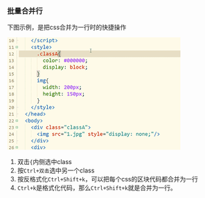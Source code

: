 
### 批量合并行

下图示例，是把css合并为一行时的快捷操作

![](./tip_files/1.gif)

1. 双击`{`内侧选中class
2. 按`Ctrl+双击`选中另一个class
3. 按反格式化`Ctrl+Shift+k`，可以把每个css的区块代码都合并为一行
4. `Ctrl+k`是格式化代码，那么`Ctrl+Shift+k`就是合并为一行。